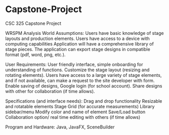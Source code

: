# Capstone-Project
CSC 325 Capstone Project

WRSPM Analysis
World Assumptions:
Users have basic knowledge of stage layouts and production elements.
Users have access to a device with computing capabilities
Application will have a comprehensive library of stage pieces.
The application can export stage designs in compatible format (pdf, word, png, etc.).

User Requirements:
User friendly interface, simple onboarding for understanding of functions.
Customize the stage layout (resizing and rotating elements).
Users have access to a large variety of stage elements, and if not available, can make a request to the site developer with  form.
Enable saving of designs, Google login (for school account).
Share designs with other for collaboration (if time allows).

Specifications (and interface needs):
Drag and drop functionality
Resizable and rotatable elements
Stage Grid (for accurate measurements)
Library sidebar/menu
Modify color and name of element
Save/Load button
Collaboration option/ real time editing with others (if time allows)

Program and Hardware:
Java, JavaFX, SceneBuilder

